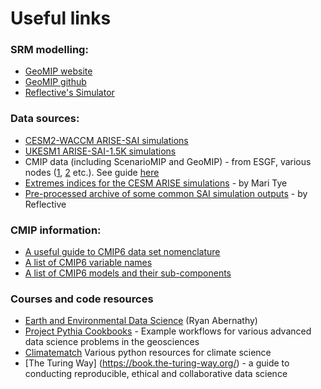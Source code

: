 # Useful links


### SRM modelling:
* [GeoMIP website](https://climate.envsci.rutgers.edu/geomip/)
* [GeoMIP github](https://github.com/GeoMIP)
* [Reflective's Simulator](https://simulator.reflective.org/?ssp_scenario=SSP2-4.5&temp_target=1.5&spatial_agg=WGI+Reference&decade_visualization=2091-2100&start_year=2035&ramp_up=10&var=tas)

### Data sources:
* [CESM2-WACCM ARISE-SAI simulations](https://www.cesm.ucar.edu/community-projects/arise-sai) 
* [UKESM1 ARISE-SAI-1.5K simulations](https://catalogue.ceda.ac.uk/uuid/26b89d8d76bd40bfbaf9fedfa383e9cf/)
* CMIP data (including ScenarioMIP and GeoMIP) - from ESGF, various nodes ([1](https://aims2.llnl.gov/search), [2](https://esgf-ui.ceda.ac.uk/cog/projects/esgf-ceda/) etc.). See guide [here](https://climate-datalab.org/cmip6-walkthrough/)
* [Extremes indices for the CESM ARISE simulations](https://zenodo.org/records/14816586) - by Mari Tye
* [Pre-processed archive of some common SAI simulation outputs](https://zenodo.org/records/14802397) - by Reflective

### CMIP information:
* [A useful guide to CMIP6 data set nomenclature](https://docs.google.com/document/d/1yUx6jr9EdedCOLd--CPdTfGDwEwzPpCF6p1jRmqx-0Q/edit?tab=t.0)
* [A list of CMIP6 variable names](https://docs.google.com/spreadsheets/d/1UUtoz6Ofyjlpx5LdqhKcwHFz2SGoTQV2_yekHyMfL9Y/edit?gid=1221485271#gid=1221485271)
* [A list of CMIP6 models and their sub-components](https://docs.google.com/spreadsheets/d/13DHeTEH_8G08vxTMX1Fs-WbAA6SamBjDdh0fextdcGE/edit?gid=165882553#gid=165882553)

### Courses and code resources
* [Earth and Environmental Data Science](https://earth-env-data-science.github.io/intro.html) (Ryan Abernathy)
* [Project Pythia Cookbooks](https://cookbooks.projectpythia.org/) - Example workflows for various advanced data science problems in the geosciences 
* [Climatematch](https://comptools.climatematch.io/tutorials/intro.html) Various python resources for climate science
* [The Turing Way] (https://book.the-turing-way.org/) - a guide to conducting reproducible, ethical and collaborative data science


